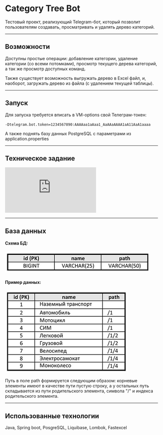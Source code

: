 # Category Tree Bot

Тестовый проект, реализующий Telegram-бот, который позволит пользователям создавать, 
просматривать и удалять дерево категорий.

---

## Возможности

Доступны простые операции: добавление категории, удаление категории (со всеми потомками),
просмотр текущего дерева категорий, а так же просмотр доступных команд.

Также существует возможность выгружать дерево в Excel файл, и, наоборот, загружать дерево из файла
(с удалением текущей таблицы).

---

## Запуск


Для запуска требуется вписать в VM-options свой Телеграм-токен:

`-Dtelegram.bot.token=1234567890:AAAAaa1aAaa1_AaAAaAAAA1aA11AaA1aaaa`

А также поднять базу данных PostgreSQL с параметрами из application.properties

---

## Техническое задание

![Техническое задание](https://github.com/danya1705/category-tree-bot/blob/master/tz.pdf)

---

## База данных

#### Схема БД:
![Схема базы данных](https://github.com/danya1705/category-tree-bot/blob/master/bd_scheme.jpg)

#### Пример данных:
![Пример данных](https://github.com/danya1705/category-tree-bot/blob/master/bd_example.jpg)

Путь в поле path формируется следующим образом: корневые элементы имеют в качестве 
пути пустую строку, а у остальных путь складывается из пути родительского элемента,
символа "/" и индекса родительского элемента.

---

## Использованные технологии

Java, Spring boot, PosgreSQL, Liquibase, Lombok, Fastexcel

